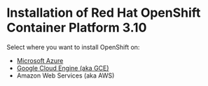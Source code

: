 # Installation of Red Hat OpenShift Container Platform 3.10

Select where you want to install OpenShift on:
* [Microsoft Azure](https://github.com/latam-tech-office/install-openshift/blob/master/docs/azure.md)
* [Google Cloud Engine (aka GCE)](https://github.com/latam-tech-office/install-openshift/blob/master/docs/gce.md)
* Amazon Web Services (aka AWS)
